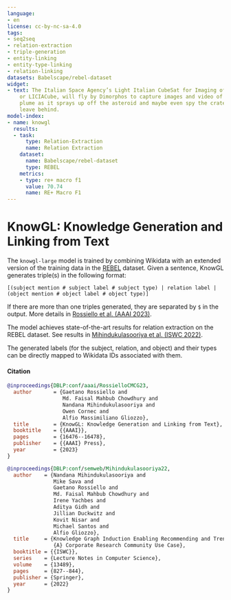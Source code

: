 ```yaml
---
language:
- en
license: cc-by-nc-sa-4.0
tags:
- seq2seq
- relation-extraction
- triple-generation
- entity-linking
- entity-type-linking
- relation-linking
datasets: Babelscape/rebel-dataset
widget:
- text: The Italian Space Agency’s Light Italian CubeSat for Imaging of Asteroids,
    or LICIACube, will fly by Dimorphos to capture images and video of the impact
    plume as it sprays up off the asteroid and maybe even spy the crater it could
    leave behind.
model-index:
- name: knowgl
  results:
  - task:
      type: Relation-Extraction
      name: Relation Extraction
    dataset:
      name: Babelscape/rebel-dataset
      type: REBEL
    metrics:
    - type: re+ macro f1
      value: 70.74
      name: RE+ Macro F1
---
```


# KnowGL: Knowledge Generation and Linking from Text

The `knowgl-large` model is trained by combining Wikidata with an extended version of the training data in the [REBEL](https://huggingface.co/datasets/Babelscape/rebel-dataset) dataset. Given a sentence, KnowGL generates triple(s) in the following format:
```
[(subject mention # subject label # subject type) | relation label | (object mention # object label # object type)]
```
If there are more than one triples generated, they are separated by `$` in the output. More details in [Rossiello et al. (AAAI 2023)](https://arxiv.org/pdf/2210.13952.pdf).

The model achieves state-of-the-art results for relation extraction on the REBEL dataset. See results in [Mihindukulasooriya et al. (ISWC 2022)](https://arxiv.org/pdf/2207.05188.pdf).

The generated labels (for the subject, relation, and object) and their types can be directly mapped to Wikidata IDs associated with them.

#### Citation
```bibtex
@inproceedings{DBLP:conf/aaai/RossielloCMCG23,
  author       = {Gaetano Rossiello and
                  Md. Faisal Mahbub Chowdhury and
                  Nandana Mihindukulasooriya and
                  Owen Cornec and
                  Alfio Massimiliano Gliozzo},
  title        = {KnowGL: Knowledge Generation and Linking from Text},
  booktitle    = {{AAAI}},
  pages        = {16476--16478},
  publisher    = {{AAAI} Press},
  year         = {2023}
}
```

```bibtex
@inproceedings{DBLP:conf/semweb/Mihindukulasooriya22,
  author    = {Nandana Mihindukulasooriya and
               Mike Sava and
               Gaetano Rossiello and
               Md. Faisal Mahbub Chowdhury and
               Irene Yachbes and
               Aditya Gidh and
               Jillian Duckwitz and
               Kovit Nisar and
               Michael Santos and
               Alfio Gliozzo},
  title     = {Knowledge Graph Induction Enabling Recommending and Trend Analysis:
               {A} Corporate Research Community Use Case},
  booktitle = {{ISWC}},
  series    = {Lecture Notes in Computer Science},
  volume    = {13489},
  pages     = {827--844},
  publisher = {Springer},
  year      = {2022}
}
```